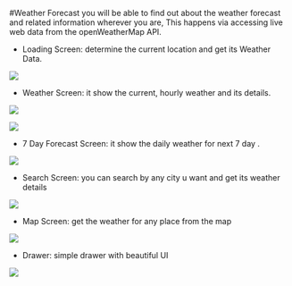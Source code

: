 #Weather Forecast
you will be able to find out about the weather forecast and related information wherever you are, This happens via accessing live web data from the openWeatherMap API.

- Loading Screen:
  determine the current location and get its Weather Data.

![](app/assets/images/image1.jpg)

- Weather Screen:
  it show the current, hourly weather and its details.

![](app/assets/images/image2.jpg)

![](app/assets/images/image6.jpg)

- 7 Day Forecast Screen:
  it show the daily weather for next 7 day .

![](app/assets/images/image7.jpg)

- Search Screen:
  you can search by any city u want and get its weather details

![](app/assets/images/image3.jpg)

- Map Screen:
  get the weather for any place from the map

![](app/assets/images/image4.jpg)

- Drawer:
  simple drawer with beautiful UI

![](app/assets/images/image5.jpg)
